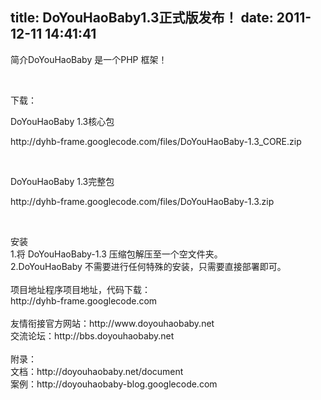 title: DoYouHaoBaby1.3正式版发布！
date: 2011-12-11 14:41:41
---

<p>
	简介DoYouHaoBaby 是一个PHP 框架！
</p>
<p>
	<br />
</p>
<p>
	下载：
</p>
<p>
	DoYouHaoBaby 1.3核心包
</p>
<p>
	http://dyhb-frame.googlecode.com/files/DoYouHaoBaby-1.3_CORE.zip
</p>
<p>
	<br />
</p>
<p>
	DoYouHaoBaby 1.3完整包
</p>
<p>
	http://dyhb-frame.googlecode.com/files/DoYouHaoBaby-1.3.zip
</p>
<p>
	<br />
</p>
安装<br />
1.将 DoYouHaoBaby-1.3 压缩包解压至一个空文件夹。<br />
2.DoYouHaoBaby 不需要进行任何特殊的安装，只需要直接部署即可。<br />
<br />
项目地址程序项目地址，代码下载：<br />
http://dyhb-frame.googlecode.com<br />
<br />
友情衔接官方网站：http://www.doyouhaobaby.net<br />
交流论坛：http://bbs.doyouhaobaby.net<br />
<br />
附录：<br />
文档：http://doyouhaobaby.net/document<br />
案例：http://doyouhaobaby-blog.googlecode.com<br />